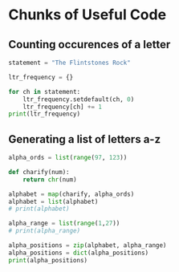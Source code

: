 # Chunks of Useful Code

## Counting occurences of a letter
```python
statement = "The Flintstones Rock"

ltr_frequency = {}

for ch in statement:
    ltr_frequency.setdefault(ch, 0)
    ltr_frequency[ch] += 1
print(ltr_frequency)
```

## Generating a list of letters a-z
```python
alpha_ords = list(range(97, 123))

def charify(num):
    return chr(num)

alphabet = map(charify, alpha_ords)
alphabet = list(alphabet)
# print(alphabet)

alpha_range = list(range(1,27))
# print(alpha_range)

alpha_positions = zip(alphabet, alpha_range)
alpha_positions = dict(alpha_positions)
print(alpha_positions)
```